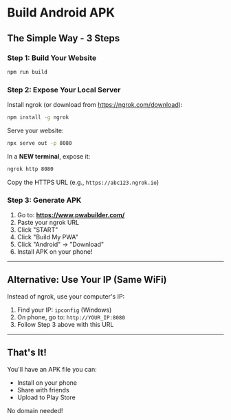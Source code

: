 # Build Android APK

## The Simple Way - 3 Steps

### Step 1: Build Your Website

```bash
npm run build
```

### Step 2: Expose Your Local Server

Install ngrok (or download from https://ngrok.com/download):

```bash
npm install -g ngrok
```

Serve your website:

```bash
npx serve out -p 8080
```

In a **NEW terminal**, expose it:

```bash
ngrok http 8080
```

Copy the HTTPS URL (e.g., `https://abc123.ngrok.io`)

### Step 3: Generate APK

1. Go to: **https://www.pwabuilder.com/**
2. Paste your ngrok URL
3. Click "START"
4. Click "Build My PWA"
5. Click "Android" → "Download"
6. Install APK on your phone!

---

## Alternative: Use Your IP (Same WiFi)

Instead of ngrok, use your computer's IP:

1. Find your IP: `ipconfig` (Windows)
2. On phone, go to: `http://YOUR_IP:8080`
3. Follow Step 3 above with this URL

---

## That's It!

You'll have an APK file you can:
- Install on your phone
- Share with friends
- Upload to Play Store

No domain needed!
